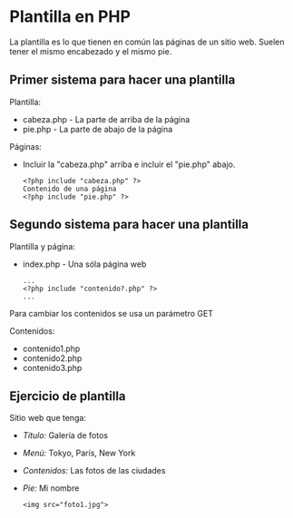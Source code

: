 Plantilla en PHP
================

La plantilla es lo que tienen en común las páginas de un sitio web. Suelen tener el mismo encabezado y el mismo pie.

## Primer sistema para hacer una plantilla

Plantilla:
  - cabeza.php - La parte de arriba de la página
  - pie.php - La parte de abajo de la página

Páginas:
  - Incluir la "cabeza.php" arriba e incluir el "pie.php" abajo.

        <?php include "cabeza.php" ?>
        Contenido de una página
        <?php include "pie.php" ?>


## Segundo sistema para hacer una plantilla

Plantilla y página:
  - index.php - Una sóla página web

        ...
        <?php include "contenido?.php" ?>
        ...

  Para cambiar los contenidos se usa un parámetro GET

Contenidos:
  - contenido1.php
  - contenido2.php
  - contenido3.php

## Ejercicio de plantilla

Sitio web que tenga:
  - *Título:*     Galería de fotos
  - *Menú:*       Tokyo, París, New York
  - *Contenidos:* Las fotos de las ciudades
  - *Pie:*        Mi nombre

        <img src="foto1.jpg">

        
